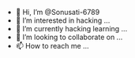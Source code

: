 - 👋 Hi, I’m @Sonusati-6789
- 👀 I’m interested in hacking ...
- 🌱 I’m currently hacking learning ...
- 💞️ I’m looking to collaborate on ...
- 📫 How to reach me ...

<!---
Sonusati-6789/Sonusati-6789 is a ✨ special ✨ repository because its `README.md` (this file) appears on your GitHub profile.
You can click the Preview link to take a look at your changes.
--->
